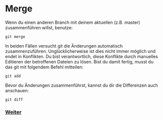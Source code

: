 # Merge

Wenn du einen anderen Branch mit deinem aktuellen (z.B. master) zusammenführen willst, benutze:

```
git merge
```

In beiden Fällen versucht git die Änderungen automatisch zusammenzuführen. Unglücklicherweise ist dies nicht immer möglich und endet in Konflikten. Du bist verantwortlich, diese Konflikte durch manuelles Editieren der betroffenen Dateien zu lösen. Bist du damit fertig, musst du das git mit folgendem Befehl mitteilen:

```
git add
```

Bevor du Änderungen zusammenführst, kannst du dir die Differenzen auch anschauen:

```
git diff
```


### [Weiter](revert.md)
